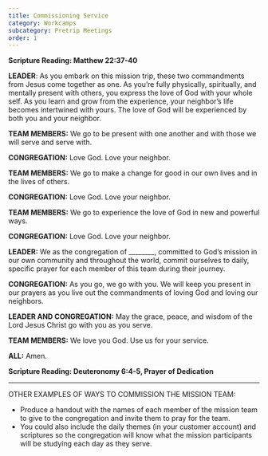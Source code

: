 ```yaml
---
title: Commissioning Service
category: Workcamps
subcategory: Pretrip Meetings
order: 1
---
```


**Scripture Reading: Matthew 22:37-40&nbsp;**

**LEADER**\: As you embark on this mission trip, these two commandments from Jesus come together as one. As you’re fully physically, spiritually, and mentally present with others, you express the love of God with your whole self. As you learn and grow from the experience, your neighbor’s life becomes intertwined with yours. The love of God will be experienced by both you and your neighbor.&nbsp;

**TEAM MEMBERS:** We go to be present with one another and with those we will serve and serve with.&nbsp;

**CONGREGATION:** Love God. Love your neighbor.&nbsp;

**TEAM MEMBERS:** We go to make a change for good in our own lives and in the lives of others.&nbsp;

**CONGREGATION:** Love God. Love your neighbor.&nbsp;

**TEAM MEMBERS:** We go to experience the love of God in new and powerful ways.&nbsp;

**CONGREGATION:** Love God. Love your neighbor.&nbsp;

**LEADER:** We as the congregation of \_\_\_\_\_\_\_\_, committed to God’s mission in our own community and throughout the world, commit ourselves to daily, specific prayer for each member of this team during their journey.&nbsp;

**CONGREGATION:** As you go, we go with you. We will keep you present in our prayers as you live out the commandments of loving God and loving our neighbors.&nbsp;

**LEADER AND CONGREGATION:** May the grace, peace, and wisdom of the Lord Jesus Christ go with you as you serve.&nbsp;

**TEAM MEMBERS:** We love you God. Use us for your service.&nbsp;

**ALL:** Amen.&nbsp;

**Scripture Reading: Deuteronomy 6:4-5, Prayer of Dedication&nbsp;**

---

OTHER EXAMPLES OF WAYS TO COMMISSION THE MISSION TEAM:

* Produce a handout with the names of each member of the mission team to give to the congregation and invite them to pray for the team.
* You could also include the daily themes (in your customer account) and scriptures so the congregation will know what the mission participants will be studying each day as they serve.
